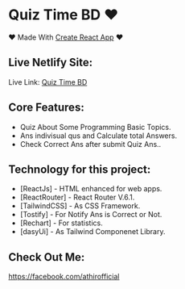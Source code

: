 # Quiz Time BD ❤️

❤ Made With [Create React App](https://github.com/facebook/create-react-app) ❤

## Live Netlify Site:

Live Link: [Quiz Time BD](https://quiztimebd.netlify.app/)

## Core Features:

- Quiz About Some Programming Basic Topics.
- Ans indivisual qus and Calculate total Answers.
- Check Correct Ans after submit Quiz Ans..

## Technology for this project:

- [ReactJs] - HTML enhanced for web apps.
- [ReactRouter] - React Router V.6.1.
- [TailwindCSS] - As CSS Framework.
- [Tostify] - For Notify Ans is Correct or Not.
- [Rechart] - For statistics.
- [dasyUi] - As Tailwind Componenet Library.

## Check Out Me:

https://facebook.com/athirofficial
